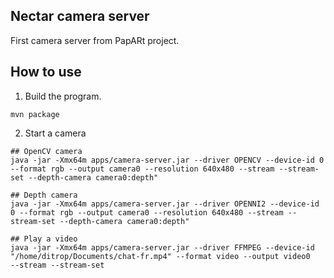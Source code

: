 ## Nectar camera server 

First camera server from PapARt project.


## How to use

1. Build the program.

`mvn package`

2. Start a camera

```
## OpenCV camera
java -jar -Xmx64m apps/camera-server.jar --driver OPENCV --device-id 0 --format rgb --output camera0 --resolution 640x480 --stream --stream-set --depth-camera camera0:depth" 

## Depth camera 
java -jar -Xmx64m apps/camera-server.jar --driver OPENNI2 --device-id 0 --format rgb --output camera0 --resolution 640x480 --stream --stream-set --depth-camera camera0:depth" 

## Play a video
java -jar -Xmx64m apps/camera-server.jar --driver FFMPEG --device-id "/home/ditrop/Documents/chat-fr.mp4" --format video --output video0	--stream --stream-set
```